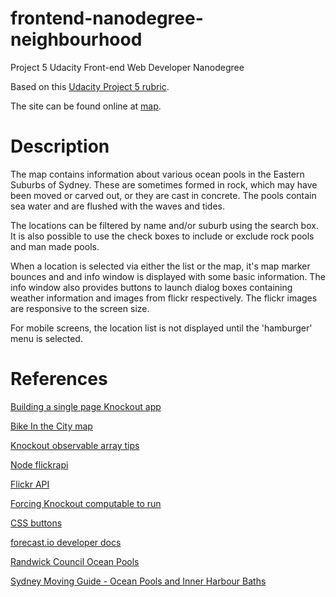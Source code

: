 frontend-nanodegree-neighbourhood
=================================

Project 5 Udacity Front-end Web Developer Nanodegree

Based on this [Udacity Project 5 rubric](https://www.udacity.com/course/viewer/#!/c-nd001/l-2711658591/m-2684328537).

The site can be found online at [map](https://randalp.github.io/frontend-nanodegree-neighbourhood/site).

Description
============

The map contains information about various ocean pools in the Eastern Suburbs of Sydney. These are sometimes formed in rock, which may have been moved or carved out, or they are cast in concrete. The pools contain sea water and are flushed with the waves and tides.

The locations can be filtered by name and/or suburb using the search box. It is also possible to use the check boxes to include or exclude rock pools and man made pools.

When a location is selected via either the list or the map, it's map marker bounces and and info window is displayed with some basic information. The info window also provides buttons to launch dialog boxes containing weather information and images from flickr respectively. The flickr images are responsive to the screen size.

For mobile screens, the location list is not displayed until the 'hamburger' menu is selected.

References
==========

[Building a single page Knockout app](http://firmamento.org/blog/2013/04/21/how-to-build-a-large-single-page-javascript-application-using-knockoutjs)

[Bike In the City map](http://www.codeproject.com/Articles/387626/BikeInCity-2-KnockoutJS-JQuery-Google-Maps)

[Knockout observable array tips](http://www.strathweb.com/2012/07/knockout-js-pro-tips-working-with-observable-arrays)

[Node flickrapi](https://www.npmjs.com/package/flickrapi)

[Flickr API](https://www.flickr.com/services/api)

[Forcing Knockout computable to run](http://stackoverflow.com/questions/13769481/knockout-js-force-a-computed-to-run)

[CSS buttons](http://www.graemeboy.com/css-buttons)

[forecast.io developer docs](https://developer.forecast.io/docs/v2)

[Randwick Council Ocean Pools](http://www.randwick.nsw.gov.au/facilities-and-recreation/beaches-and-coast/ocean-pools)

[Sydney Moving Guide - Ocean Pools and Inner Harbour Baths](http://sydneymovingguide.com/sydney-ocean-pools-inner-harbour-baths)
